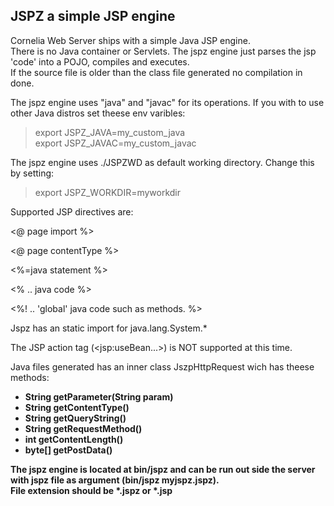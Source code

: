 <h2>JSPZ a simple JSP engine</h2>

Cornelia Web Server ships with a simple Java JSP engine.<br/>
There is no Java container or Servlets. The jspz engine just parses the jsp 'code' into a POJO, compiles and executes.<br/>
If the source file is older than the class file generated no compilation in done.<p/>

The jspz engine uses "java" and "javac" for its operations. If you with to use other Java distros set theese env varibles:

<p/>

>export JSPZ_JAVA=my_custom_java<br/>
>export JSPZ_JAVAC=my_custom_javac<br/>

The jspz engine uses ./JSPZWD as default working directory. Change this by setting:
<p/>

>export JSPZ_WORKDIR=myworkdir <br/>

Supported JSP directives are:<p/>

&lt;@ page import %&gt;
<p/>
&lt;@ page contentType %&gt;
<p/>
&lt;%=java statement %&gt;
<p/>
&lt;%
  .. java code
%&gt;
</p>
&lt;%!
  .. 'global' java code such as methods.
%&gt;
<p/>

Jspz has an static import for java.lang.System.*
<p/>

The JSP action tag (&lt;jsp:useBean...&gt;) is NOT supported at this time.<br/>
<p/>
Java files generated has an inner class JszpHttpRequest wich has theese methods:<b/>

<ul>
<li>String getParameter(String param)</li>
<li>String getContentType()</li>
<li>String getQueryString()</li>
<li>String getRequestMethod()</li>
<li>int getContentLength()</li>
<li>byte[] getPostData()</li>
</ul>
<p/>
The jspz engine is located at bin/jspz and can be run out side the server with jspz file as argument (bin/jspz myjspz.jspz).<br/>
File extension should be *.jspz or *.jsp
</p>


